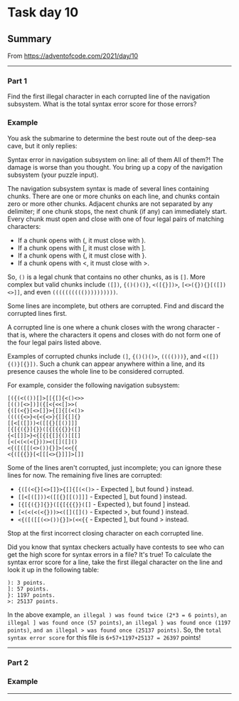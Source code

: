 # Task day 10

## Summary

From https://adventofcode.com/2021/day/10

---

### Part 1

Find the first illegal character in each corrupted line of the navigation subsystem. What is the total syntax error score for those errors?

### Example

You ask the submarine to determine the best route out of the deep-sea cave, but it only replies:

Syntax error in navigation subsystem on line: all of them
All of them?! The damage is worse than you thought. You bring up a copy of the navigation subsystem (your puzzle input).

The navigation subsystem syntax is made of several lines containing chunks. There are one or more chunks on each line, and chunks contain zero or more other chunks. Adjacent chunks are not separated by any delimiter; if one chunk stops, the next chunk (if any) can immediately start. Every chunk must open and close with one of four legal pairs of matching characters:

* If a chunk opens with (, it must close with ).
* If a chunk opens with [, it must close with ].
* If a chunk opens with {, it must close with }.
* If a chunk opens with <, it must close with >.

So, `()` is a legal chunk that contains no other chunks, as is `[]`. More complex but valid chunks include `([])`, `{()()()}`, `<([{}])>`, `[<>({}){}[([])<>]]`, and even `(((((((((())))))))))`.

Some lines are incomplete, but others are corrupted. Find and discard the corrupted lines first.

A corrupted line is one where a chunk closes with the wrong character - that is, where the characters it opens and closes with do not form one of the four legal pairs listed above.

Examples of corrupted chunks include `(]`, `{()()()>`, `(((()))}`, and `<([]){()}[{}])`. Such a chunk can appear anywhere within a line, and its presence causes the whole line to be considered corrupted.

For example, consider the following navigation subsystem:

    [({(<(())[]>[[{[]{<()<>>
    [(()[<>])]({[<{<<[]>>(
    {([(<{}[<>[]}>{[]{[(<()>
    (((({<>}<{<{<>}{[]{[]{}
    [[<[([]))<([[{}[[()]]]
    [{[{({}]{}}([{[{{{}}([]
    {<[[]]>}<{[{[{[]{()[[[]
    [<(<(<(<{}))><([]([]()
    <{([([[(<>()){}]>(<<{{
    <{([{{}}[<[[[<>{}]]]>[]]
    
Some of the lines aren't corrupted, just incomplete; you can ignore these lines for now. The remaining five lines are corrupted:

* `{([(<{}[<>[]}>{[]{[(<()>` - Expected ], but found } instead.
* `[[<[([]))<([[{}[[()]]]` - Expected ], but found ) instead.
* `[{[{({}]{}}([{[{{{}}([]` - Expected ), but found ] instead.
* `[<(<(<(<{}))><([]([]()` - Expected >, but found ) instead.
* `<{([([[(<>()){}]>(<<{{` - Expected ], but found > instead.

Stop at the first incorrect closing character on each corrupted line.

Did you know that syntax checkers actually have contests to see who can get the high score for syntax errors in a file? It's true! To calculate the syntax error score for a line, take the first illegal character on the line and look it up in the following table:

    ): 3 points.
    ]: 57 points.
    }: 1197 points.
    >: 25137 points.
    
In the above example, `an illegal ) was found twice (2*3 = 6 points)`, `an illegal ] was found once (57 points)`, `an illegal } was found once (1197 points)`, `and an illegal > was found once (25137 points)`. So, the `total syntax error score` for this file is `6+57+1197+25137 = 26397` points!


---

### Part 2



### Example


___


